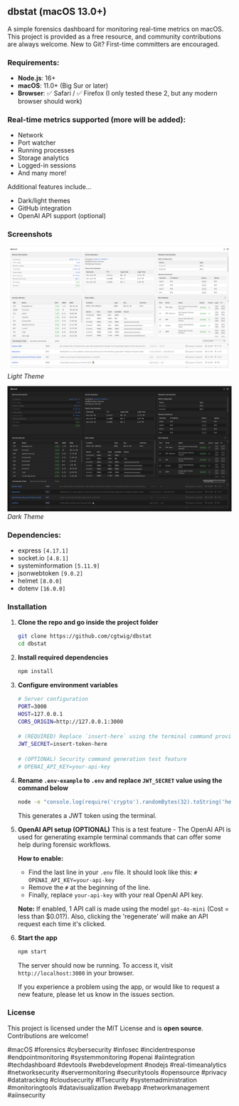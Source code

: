 ## dbstat (macOS 13.0+)
A simple forensics dashboard for monitoring real-time metrics on macOS.
This project is provided as a free resource, and community contributions are always welcome. New to Git? First-time committers are encouraged.

### Requirements:
- **Node.js**: 16+  
- **macOS**: 11.0+ (Big Sur or later)
- **Browser**: ✅ Safari / ✅ Firefox (I only tested these 2, but any modern browser should work)

### Real-time metrics supported (more will be added):
- Network
- Port watcher
- Running processes
- Storage analytics  
- Logged-in sessions
- And many more!

Additional features include...
- Dark/light themes
- GitHub integration
- OpenAI API support (optional)

### Screenshots
![Light Theme Screenshot](./assets/images/app-screenshot-light.png)  
*Light Theme*

![Dark Theme Screenshot](./assets/images/app-screenshot-dark.png)  
*Dark Theme*

### Dependencies:
- express `[4.17.1]`  
- socket.io `[4.8.1]`  
- systeminformation `[5.11.9]`  
- jsonwebtoken `[9.0.2]`  
- helmet `[8.0.0]`  
- dotenv `[16.0.0]` 

### Installation

1. **Clone the repo and go inside the project folder**
    ```bash
    git clone https://github.com/cgtwig/dbstat
    cd dbstat
    ```

2. **Install required dependencies**
    ```bash
    npm install
    ```

3. **Configure environment variables**

    ```bash
    # Server configuration
    PORT=3000
    HOST=127.0.0.1
    CORS_ORIGIN=http://127.0.0.1:3000
    
    # (REQUIRED) Replace `insert-here` using the terminal command provided in README.md
    JWT_SECRET=insert-token-here
    
    # (OPTIONAL) Security command generation test feature
    # OPENAI_API_KEY=your-api-key
    ```

4. **Rename `.env-example` to `.env` and replace `JWT_SECRET` value using the command below**
    ```bash
    node -e "console.log(require('crypto').randomBytes(32).toString('hex'))"
    ```
    This generates a JWT token using the terminal.

5. **OpenAI API setup (OPTIONAL)**
    This is a test feature - The OpenAI API is used for generating example terminal commands that can offer some help during forensic workflows. 

    **How to enable:**
    - Find the last line in your `.env` file. It should look like this: `# OPENAI_API_KEY=your-api-key`
    - Remove the `#` at the beginning of the line.
    - Finally, replace `your-api-key` with your real OpenAI API key.
    
    **Note:** If enabled, 1 API call is made using the model `gpt-4o-mini` (Cost = less than $0.01?). Also, clicking the 'regenerate' will make an API request each time it's clicked.

6. **Start the app**
    ```bash
    npm start
    ```
    The server should now be running. To access it, visit `http://localhost:3000` in your browser.  

    If you experience a problem using the app, or would like to request a new feature, please let us know in the issues section.

### License
This project is licensed under the MIT License and is **open source**. Contributions are welcome!

#macOS #forensics #cybersecurity #infosec #incidentresponse #endpointmonitoring #systemmonitoring #openai #aiintegration #techdashboard #devtools #webdevelopment #nodejs #real-timeanalytics #networksecurity #servermonitoring #securitytools #opensource #privacy #datatracking #cloudsecurity #ITsecurity #systemadministration #monitoringtools #datavisualization #webapp #networkmanagement #aiinsecurity
